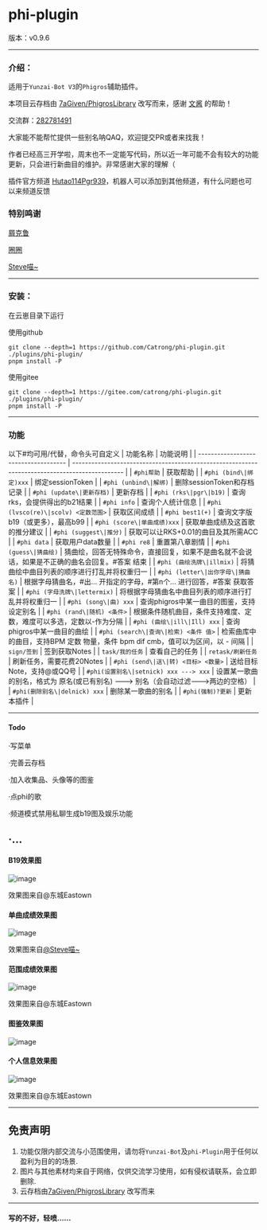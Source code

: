 # phi-plugin

版本：v0.9.6

---

### 介绍：
适用于`Yunzai-Bot V3`的`Phigros`辅助插件。

本项目云存档由 [7aGiven/PhigrosLibrary](https://github.com/7aGiven/PhigrosLibrary/tree/v3.1.0) 改写而来，感谢 [文酱](https://github.com/7aGiven) 的帮助！

交流群：[282781491](http://qm.qq.com/cgi-bin/qm/qr?_wv=1027&k=4YLoHlaAb5aDhTy8bi0FAjbZcC8o5XfK&authKey=Oxw5Ss06W5X0UjRN2Ql6RK%2FApduLOgCSCZiBLRw9IWP3UqShLAWw%2BMPJuZTmotW3&noverify=0&group_code=282781491)

大家能不能帮忙提供一些别名呐QAQ，欢迎提交PR或者来找我！

作者已经高三开学啦，周末也不一定能写代码，所以近一年可能不会有较大的功能更新，只会进行新曲目的维护。非常感谢大家的理解（

插件官方频道 [Hutao114Pgr939](https://pd.qq.com/s/e3z86q6bw)，机器人可以添加到其他频道，有什么问题也可以来频道反馈

### 特别鸣谢

[屑克鲁](https://github.com/KeluIsAfkeru) 

[圈圈](https://github.com/Walkersifolia)

[Steve喵~](https://github.com/112121212167987534524)


---

### 安装：
在云崽目录下运行

使用github

```
git clone --depth=1 https://github.com/Catrong/phi-plugin.git ./plugins/phi-plugin/
pnpm install -P
```

使用gitee

```
git clone --depth=1 https://gitee.com/catrong/phi-plugin.git ./plugins/phi-plugin/
pnpm install -P
```

---

### 功能
以下#均可用/代替，命令头可自定义
| 功能名称                             | 功能说明                                                                                       |
| ------------------------------------ | ---------------------------------------------------------------------------------------------- |
| `#phi帮助`                             | 获取帮助                                                                                           |
| `#phi (bind\|绑定)xxx`                 | 绑定sessionToken                                                                               |
| `#phi (unbind\|解绑)`                  | 删除sessionToken和存档记录                                                                     |
| `#phi (update\|更新存档)`              | 更新存档                                                                                       |
| `#phi (rks\|pgr\|b19)`                      | 查询rks，会提供得出的b21结果                                                                   |
| `#phi info`                            | 查询个人统计信息                                                                               |
| `#phi (lvsco(re)\|scolv) <定数范围>`   | 获取区间成绩                                                                                   |
| `#phi best1(+)`                      | 查询文字版b19（或更多），最高b99                                                               |
| `#phi (score\|单曲成绩)xxx`            | 获取单曲成绩及这首歌的推分建议                                                                 |
| `#phi (suggest\|推分)`                 | 获取可以让RKS+0.01的曲目及其所需ACC                                                            |
| `#phi data`                            | 获取用户data数量                                                                               |
| `#phi re8`                             | 重置第八章剧情                                                                                 |
| `#phi (guess\|猜曲绘)`                 | 猜曲绘，回答无特殊命令，直接回复，如果不是曲名就不会说话，如果是不正确的曲名会回复。#答案 结束 |
| `#phi (曲绘洗牌\|illmix)`              | 将猜曲绘中曲目列表的顺序进行打乱并将权重归一                                                   |
| `#phi (letter\|出你字母\|猜曲名)`      | 根据字母猜曲名，#出... 开指定的字母，#第n个... 进行回答，#答案 获取答案                        |
| `#phi (字母洗牌\|lettermix)`           | 将根据字母猜曲名中曲目列表的顺序进行打乱并将权重归一                                           |
| `#phi (song\|曲) xxx`                  | 查询phigros中某一曲目的图鉴，支持设定别名                                                      |
| `#phi (rand\|随机) <条件>`             | 根据条件随机曲目，条件支持难度、定数，难度可以多选，定数以-作为分隔                            |
| `#phi (曲绘\|ill\|Ill) xxx`            | 查询phigros中某一曲目的曲绘                                                                    |
| `#phi (search\|查询\|检索) <条件 值>`  | 检索曲库中的曲目，支持BPM 定数 物量，条件 bpm dif cmb，值可以为区间，以 - 间隔                 |
| `sign/签到`                            | 签到获取Notes                                                                                  |
| `task/我的任务`                        | 查看自己的任务                                                                                 |
| `retask/刷新任务`                      | 刷新任务，需要花费20Notes                                                                      |
| `#phi (send\|送\|转) <目标> <数量>`    | 送给目标Note，支持@或QQ号                                                                      |
| `#phi(设置别名\|setnick) xxx ---> xxx` | 设置某一歌曲的别名，格式为 原名(或已有别名) ---> 别名（会自动过滤--->两边的空格）              |
| `#phi(删除别名\|delnick) xxx`          | 删除某一歌曲的别名                                                                             |
| `#phi(强制)?更新`                      | 更新本插件                                                                                 |

---

#### Todo

·写菜单

·完善云存档

·加入收集品、头像等的图鉴

·点phi的歌

·频道模式禁用私聊生成b19图及娱乐功能

·…
---

#### B19效果图
![image](https://github.com/Catrong/phi-plugin/assets/117198625/7c93bef3-d9f7-4494-84f9-dd15e507bd11)

效果图来自@东城Eastown
#### 单曲成绩效果图
![image](https://github.com/Catrong/phi-plugin/assets/117198625/540012e0-aac5-4faf-8b08-b90e20405627)

效果图来自[@Steve喵~](https://github.com/112121212167987534524)
#### 范围成绩效果图
![image](https://github.com/Catrong/phi-plugin/assets/117198625/411dff8e-ec93-4ebe-80ff-510105fd3f65)

效果图来自@东城Eastown
#### 图鉴效果图
![image](https://github.com/Catrong/phi-plugin/assets/117198625/c6eb9694-8f72-4d3f-85d9-5120375b047b)

#### 个人信息效果图 
![image](https://github.com/Catrong/phi-plugin/assets/117198625/9e536f1a-4cbe-41da-b2da-94d1bcd70488)

效果图来自@东城Eastown

---

## 免责声明

1. 功能仅限内部交流与小范围使用，请勿将`Yunzai-Bot`及`phi-Plugin`用于任何以盈利为目的的场景.
2. 图片与其他素材均来自于网络，仅供交流学习使用，如有侵权请联系，会立即删除.
3. 云存档由[7aGiven/PhigrosLibrary](https://github.com/7aGiven/PhigrosLibrary/tree/v3.1.0) 改写而来

---

#### 写的不好，轻喷……


